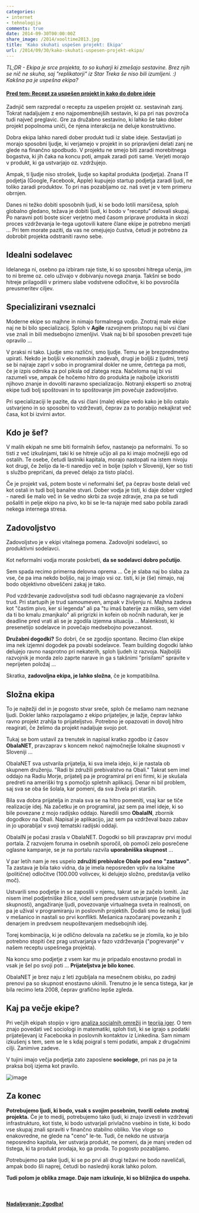 ```yaml
---
categories: 
- internet
- tehnologija
comments: true
date: 2014-09-30T00:00:00Z
share_image: /2014/xooltime2013.jpg
title: 'Kako skuhati uspešen projekt: Ekipa'
url: /2014/09/30/kako-skuhati-uspesen-projekt-ekipa/
---
```


*TL;DR - Ekipa je srce projekta, to so kuharji ki zmešajo sestavine. Brez njih se nič ne skuha, saj "replikatorji" iz Star Treka še niso bili izumljeni. :) Kakšna pa je uspešna ekipa?*

#### [Pred tem: Recept za uspešen projekt in kako do dobre ideje](/2014/09/09/kako-skuhati-uspesen-projekt/)

Zadnjič sem razpredal o receptu za uspešen projekt oz. sestavinah zanj. Tokrat nadaljujem z eno najpomembnejših sestavin, ki pa pri nas povzroča tudi največ preglavic. Gre za družabno sestavino, ki lahko še tako dober projekt popolnoma uniči, če njena interakcija ne deluje konstruktivno.

Dobra ekipa lahko naredi dober produkt tudi iz slabe ideje. Sestavljati jo morajo sposobni ljudje, ki verjamejo v projekt in so pripravljeni delati zanj ne glede na finančno spodbudo. V projektu ne smejo biti zaradi morebitnega bogastva, ki jih čaka na koncu poti, ampak zaradi poti same. Verjeti morajo v produkt, ki ga ustvarjajo oz. vzdržujejo.

Ampak, ti ljudje niso strošek, ljudje so kapital produkta (podjetja). Znana IT podjetja (Google,  Facebook, Apple) kupujejo startup podjetja zaradi ljudi, ne toliko zaradi produktov. To pri nas pozabljamo oz. naš svet je v tem primeru obrnjen.

Danes ni težko dobiti sposobnih ljudi, ki se bodo lotili marsičesa, sploh globalno gledano, težava je dobiti ljudi, ki bodo v "receptu" delovali skupaj. Po naravni poti boste sicer verjetno med časom priprave produkta in skozi proces vzdrževanja le-tega ugotovili katere člane ekipe je potrebno menjati … Pri tem morate paziti, da vas ne omejujejo čustva, četudi je potrebno za dobrobit projekta odstraniti ravno sebe.

## Idealni sodelavec

Idelanega ni, osebno pa izbiram raje tiste, ki so sposobni hitrega učenja, jim to ni breme oz. celo uživajo v dobivanju novega znanja. Takšni se bodo hitreje prilagodili v primeru slabe vodstvene odločitve, ki bo povsročila preusmeritev ciljev.

## Specializirani vseznalci

Moderne ekipe so majhne in nimajo formalnega vodjo. Znotraj male ekipe naj ne bi bilo specializacij. Sploh v **Agile** razvojnem pristopu naj bi vsi člani vse znali in bili medsebojno izmenljivi. Vsak naj bi bil sposoben prevzeti tuje opravilo …

V praksi ni tako. Ljudje smo različni, smo ljudje. Temu se je brezpredmetno upirati. Nekdo je boljši v ekonomskih zadevah, drugi je boljši z ljudmi, tretji se bi najraje zaprl v sobo in programiral dokler ne umre, četrtega pa moti, če je izpis odmika za pol piksla od zlatega reza. Načeloma naj bi vsi razumeli vse, ampak če hočemo hitro do produkta je najbolje izkoristiti njihovo znanje in dovoliti naravno specializacijo. Notranji eksperti so znotraj ekipe tudi bolj spoštovani in to spoštovanje jim povečuje zadovoljstvo. 

Pri specializaciji le pazite, da vsi člani (male) ekipe vedo kako je bilo ostalo ustvarjeno in so sposobni to vzdrževati, čeprav za to porabijo nekajkrat več časa, kot bi izvirni avtor.

## Kdo je šef?

V malih ekipah ne sme biti formalnih šefov, nastanejo pa neformalni. To so tisti z več izkušnjami, taki ki se hitreje učijo ali pa ki imajo močnejši ego od ostalih. Te osebe, četudi lastniki kapitala, morajo nastopati na istem nivoju kot drugi, če želijo da le-ti naredijo več in bolje (sploh v Sloveniji, kjer so tisti s službo prepričani, da preveč delajo za tisto plačo).

Če je projekt vaš, potem boste vi neformalni šef, pa čeprav boste delali več kot ostali in tudi bolj banalne stvari. Dober vodja je tisti, ki daje dober vzgled - naredi še malo več in še vedno skrbi za svoje zdravje, zna pa se tudi pošaliti in pelje ekipo na pivo, ko bi se le-ta najraje med sabo pobila zaradi nekega internega stresa.

## Zadovoljstvo

Zadovoljstvo je v ekipi vitalnega pomena. Zadovoljni sodelavci, so produktivni sodelavci.

Kot neformalni vodja morate poskrbeti, **da se sodelavci dobro počutijo**. 

Sem spada recimo primerna delovna oprema ... Če je slaba naj bo slaba za vse, če pa ima nekdo boljšo, naj jo imajo vsi oz. tisti, ki je (še) nimajo, naj bodo objektivno obveščeni zakaj je tako. 

Pod vzdrževanje zadovoljstva sodi tudi občasno nagrajevanje za vloženi trud. Pri startupih je trud samoumeven, ampak v življenju ni. Majhna zadeva kot "častim pivo, ker si legenda" ali pa "tu imaš baterije za miško, sem videl da ti bo kmalu zmanjkalo" ali prigrizki in kofein ob nočnih nadurah, ker je deadline pred vrati ali se je zgodila izjemna situacija ... Malenkosti, ki presenetijo sodelavce in povečajo medsebojno povezanost. 

**Družabni dogodki?** So dobri, če se zgodijo spontano. Recimo član ekipe ima nek izjemni dogodek pa povabi sodelavce. Team building dogodki lahko delujejo ravno nasprotno pri nekaterih, sploh ljudeh iz razvoja. Najboljši razvojnik je morda zelo zaprte narave in ga s takšnimi "prisilami" spravite v neprijeten položaj ...

Skratka, **zadovoljna ekipa, je lahko složna**, če je kompatibilna.

## Složna ekipa

To je najtežji del in je pogosto stvar sreče, sploh če mešamo nam neznane ljudi. Dokler lahko razpolagamo z ekipo prijateljev, je lažje, čeprav lahko ravno projekt zrahlja to prijateljstvo. Potrebno je opazovati in dovolj hitro reagirati, če želimo da projekt nadaljuje svojo pot.

Tukaj se bom ustavil za trenutek in napisal kratko zgodbo iz časov **ObalaNET**, pravzaprav s koncem nekoč najmočnejše lokalne skupnosti v Sloveniji …

ObalaNET sva ustvarila prijatelja, ki sva imela idejo, ki je nastala ob skupnem druženju. "Radi bi združili prebivalstvo na Obali." Takrat sem imel oddajo na Radiu Morje, prijatelj pa je programiral pri eni firmi, ki je skušala predreti na ameriški trg s pomočjo spletnih aplikacij. Denar ni bil problem, saj sva se oba še šolala, kar pomeni, da sva živela pri starših.

Bila sva dobra prijatelja in znala sva se na hitro pomeniti, vsaj kar se tiče realizacije idej. Na začetku je on programiral, jaz sem pa imel ideje, ki so bile povezane z mojo radijsko oddajo. Naredili smo **ObalaIN**, zbornik dogodkov na Obali. Napisal je aplikacijo, jaz sem pa vzdrževal bazo zabav in jo uporabljal v svoji tematski radijski oddaji. 

ObalaIN je počasi zrasla v ObalaNET. Dogodki so bili pravzaprav prvi modul portala. Z razvojem foruma in osebnih sporočil, ob pomoči zelo posrečene oglasne kampanje, se je na portalu razvila **uporabniška skupnost** ... 

V par letih nam je res uspelo **združiti prebivalce Obale pod eno "zastavo"**. Ta zastava je bila tako vidna, da je imela neposreden vpliv na lokalne (politične) odločitve (100.000 volivcev, ki delujejo složno, predstavlja veliko moč).

Ustvarili smo podjetje in se zaposlili v njemu, takrat se je začelo lomiti. Jaz nisem imel podjetniške žilice, videl sem predvsem ustvarjanje (vsebine in skupnosti), angažiranje ljudi, povezovanje virtualnega sveta in realnosti, on pa je užival v programiranju in poslovnih projektih. Dodali smo še nekaj ljudi v mešanico in nastali so prvi konflikti. Mešanica razočaranj povezanih z denarjem in predvsem neupoštevanjem medsebojnih idej. 

Torej kombinacija, ki je odlično delovala na začetku se je zlomila, ko je bilo potrebno stopiti čez prag ustvarjanja v fazo vzdrževanja ("pogrevanje" v našem receptu uspešnega projekta).

Na koncu smo podjetje z vsem kar mu je pripadalo enostavno prodali in vsak je šel po svoji poti ... **Prijateljstva je bilo konec**. 

ObalaNET je brez naju z leti zgubljala na mesečnem obisku, po zadnji prenovi pa so skupnost enostavno ukinili. Trenutno je le senca tistega, kar je bila recimo leta 2008, čeprav grafično lepše zgleda.

## Kaj pa večje ekipe?

Pri večjih ekipah stopijo v igro [analiza socialnih omrežij](http://en.wikipedia.org/wiki/Social_network_analysis) in [teorija iger](http://en.wikipedia.org/wiki/Game_theory). O tem znajo povedati več sociologi in matematiki, sploh tisti, ki se igrajo s podatki prijateljevanj iz Facebooka in poslovnih kontaktov iz Linkedina. Sam nimam izkušenj s tem, sem se le s kdaj poigral s temi podatki, ampak z drugačnimi cilji. Zanimive zadeve.

V tujini imajo večja podjetja zato zaposlene **sociologe**, pri nas pa je ta praksa bolj izjema kot pravilo.

![image](/images/2014/xooltime2013.jpg)

## Za konec

**Potrebujemo ljudi, ki bodo, vsak s svojim posebnim, tvorili celoto znotraj projekta.** Če je to medij, potrebujemo tako ljudi, ki znajo izvesti in vzdrževati infrastrukturo, kot tiste, ki bodo ustvarjali privlačno vsebino in tiste, ki bodo vse skupaj znali spraviti v finančno stabilno obliko. Vse vloge so enakovredne, ne glede na "ceno" le-te. Tudi, če nekdo ne ustvarja neposredno kapitala, ker ustvarja produkt, ne pomeni, da je manj vreden od tistega, ki ta produkt prodaja, ko ga proda. To pogosto pozabljamo.

Potrebujemo pa take ljudi, ki se po prvi ali drugi težavi ne bodo naveličali, ampak bodo šli naprej, četudi bo naslednji korak lahko polom. 

**Tudi polom je oblika zmage. Daje nam izkušnje, ki so bližnjica do uspeha.**  
<br><br>
      
#### [Nadaljevanje: Zgodba!](/2015/05/17/kako-skuhati-uspesen-projekt-zgodba/)
